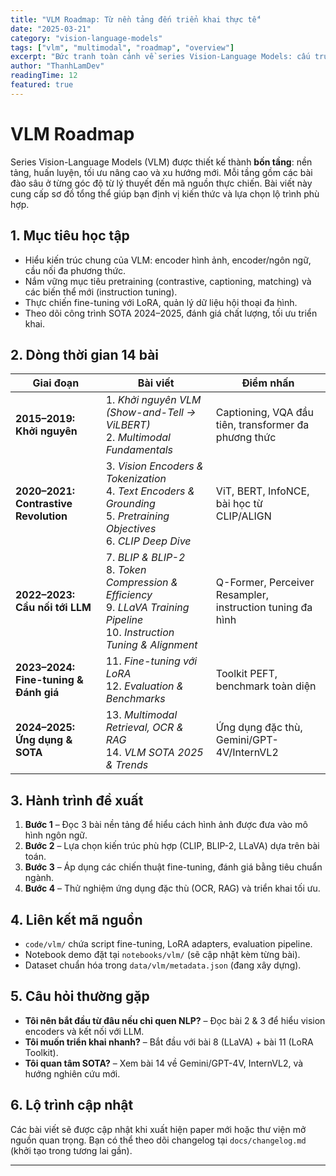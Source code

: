 ```yaml
---
title: "VLM Roadmap: Từ nền tảng đến triển khai thực tế"
date: "2025-03-21"
category: "vision-language-models"
tags: ["vlm", "multimodal", "roadmap", "overview"]
excerpt: "Bức tranh toàn cảnh về series Vision-Language Models: cấu trúc 4 tầng, liên kết tới từng bài chi tiết, mục tiêu học tập và cách khai thác tài nguyên mã nguồn."
author: "ThanhLamDev"
readingTime: 12
featured: true
---
```


# VLM Roadmap

Series Vision-Language Models (VLM) được thiết kế thành **bốn tầng**: nền tảng, huấn luyện, tối ưu nâng cao và xu hướng mới. Mỗi tầng gồm các bài đào sâu ở từng góc độ từ lý thuyết đến mã nguồn thực chiến. Bài viết này cung cấp sơ đồ tổng thể giúp bạn định vị kiến thức và lựa chọn lộ trình phù hợp.

## 1. Mục tiêu học tập

- Hiểu kiến trúc chung của VLM: encoder hình ảnh, encoder/ngôn ngữ, cầu nối đa phương thức.
- Nắm vững mục tiêu pretraining (contrastive, captioning, matching) và các biến thể mới (instruction tuning).
- Thực chiến fine-tuning với LoRA, quản lý dữ liệu hội thoại đa hình.
- Theo dõi công trình SOTA 2024–2025, đánh giá chất lượng, tối ưu triển khai.

## 2. Dòng thời gian 14 bài

| Giai đoạn | Bài viết | Điểm nhấn |
|-----------|----------|-----------|
| **2015–2019: Khởi nguyên** | 1. *Khởi nguyên VLM (Show-and-Tell → ViLBERT)*<br>2. *Multimodal Fundamentals* | Captioning, VQA đầu tiên, transformer đa phương thức |
| **2020–2021: Contrastive Revolution** | 3. *Vision Encoders & Tokenization*<br>4. *Text Encoders & Grounding*<br>5. *Pretraining Objectives*<br>6. *CLIP Deep Dive* | ViT, BERT, InfoNCE, bài học từ CLIP/ALIGN |
| **2022–2023: Cầu nối tới LLM** | 7. *BLIP & BLIP-2*<br>8. *Token Compression & Efficiency*<br>9. *LLaVA Training Pipeline*<br>10. *Instruction Tuning & Alignment* | Q-Former, Perceiver Resampler, instruction tuning đa hình |
| **2023–2024: Fine-tuning & Đánh giá** | 11. *Fine-tuning với LoRA*<br>12. *Evaluation & Benchmarks* | Toolkit PEFT, benchmark toàn diện |
| **2024–2025: Ứng dụng & SOTA** | 13. *Multimodal Retrieval, OCR & RAG*<br>14. *VLM SOTA 2025 & Trends* | Ứng dụng đặc thù, Gemini/GPT-4V/InternVL2 |

## 3. Hành trình đề xuất

1. **Bước 1** – Đọc 3 bài nền tảng để hiểu cách hình ảnh được đưa vào mô hình ngôn ngữ.
2. **Bước 2** – Lựa chọn kiến trúc phù hợp (CLIP, BLIP-2, LLaVA) dựa trên bài toán.
3. **Bước 3** – Áp dụng các chiến thuật fine-tuning, đánh giá bằng tiêu chuẩn ngành.
4. **Bước 4** – Thử nghiệm ứng dụng đặc thù (OCR, RAG) và triển khai tối ưu.

## 4. Liên kết mã nguồn

- `code/vlm/` chứa script fine-tuning, LoRA adapters, evaluation pipeline.
- Notebook demo đặt tại `notebooks/vlm/` (sẽ cập nhật kèm từng bài).
- Dataset chuẩn hóa trong `data/vlm/metadata.json` (đang xây dựng).

## 5. Câu hỏi thường gặp

- **Tôi nên bắt đầu từ đâu nếu chỉ quen NLP?** – Đọc bài 2 & 3 để hiểu vision encoders và kết nối với LLM.
- **Tôi muốn triển khai nhanh?** – Bắt đầu với bài 8 (LLaVA) + bài 11 (LoRA Toolkit).
- **Tôi quan tâm SOTA?** – Xem bài 14 về Gemini/GPT-4V, InternVL2, và hướng nghiên cứu mới.

## 6. Lộ trình cập nhật

Các bài viết sẽ được cập nhật khi xuất hiện paper mới hoặc thư viện mở nguồn quan trọng. Bạn có thể theo dõi changelog tại `docs/changelog.md` (khởi tạo trong tương lai gần).

---

<script src="/assets/js/katex-init.js"></script>
